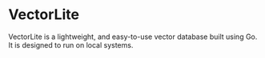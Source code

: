 # VectorLite

VectorLite is a lightweight, and easy-to-use vector database built using Go.
It is designed to run on local systems.
